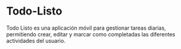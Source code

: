 # Todo-Listo
Todo Listo es una aplicación móvil para gestionar tareas diarias, permitiendo crear, editar y marcar como completadas las diferentes actividades del usuario.
